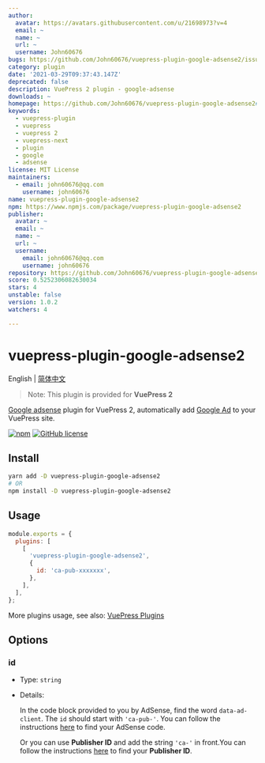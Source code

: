 ```yaml
---
author:
  avatar: https://avatars.githubusercontent.com/u/21698973?v=4
  email: ~
  name: ~
  url: ~
  username: John60676
bugs: https://github.com/John60676/vuepress-plugin-google-adsense2/issues
category: plugin
date: '2021-03-29T09:37:43.147Z'
deprecated: false
description: VuePress 2 plugin - google-adsense
downloads: ~
homepage: https://github.com/John60676/vuepress-plugin-google-adsense2#readme
keywords:
  - vuepress-plugin
  - vuepress
  - vuepress 2
  - vuepress-next
  - plugin
  - google
  - adsense
license: MIT License
maintainers:
  - email: john60676@qq.com
    username: john60676
name: vuepress-plugin-google-adsense2
npm: https://www.npmjs.com/package/vuepress-plugin-google-adsense2
publisher:
  avatar: ~
  email: ~
  name: ~
  url: ~
  username:
    email: john60676@qq.com
    username: john60676
repository: https://github.com/John60676/vuepress-plugin-google-adsense2
score: 0.5252306082630034
stars: 4
unstable: false
version: 1.0.2
watchers: 4

---
```


# vuepress-plugin-google-adsense2

English | [简体中文](README-zh_CN.md)

> Note: This plugin is provided for **VuePress 2**

[Google adsense](https://www.google.com/adsense) plugin for VuePress 2, automatically add [Google Ad](<(https://support.google.com/adsense/answer/9261306)>) to your VuePress site.

[![npm](https://img.shields.io/npm/v/vuepress-plugin-google-adsense2.svg)](https://www.npmjs.com/package/vuepress-plugin-google-adsense2) [![GitHub license](https://img.shields.io/github/license/John60676/vuepress-plugin-google-adsense2.svg)](https://github.com/John60676/vuepress-plugin-google-adsense2/blob/master/LICENSE)

## Install

```sh
yarn add -D vuepress-plugin-google-adsense2
# OR
npm install -D vuepress-plugin-google-adsense2
```

## Usage

```js
module.exports = {
  plugins: [
    [
      'vuepress-plugin-google-adsense2',
      {
        id: 'ca-pub-xxxxxxx',
      },
    ],
  ],
};
```

More plugins usage, see also: [VuePress Plugins](https://vuepress2.netlify.app/reference/plugin-api.html#plugins)

## Options

### id

- Type: `string`

- Details:

  In the code block provided to you by AdSense, find the word `data-ad-client`. The `id` should start with `'ca-pub-'`. You can follow the instructions [here](https://support.google.com/adsense/answer/7584263?hl=en) to find your AdSense code.

  Or you can use **Publisher ID** and add the string `'ca-'` in front.You can follow the instructions [here](https://support.google.com/adsense/answer/105516?hl=en) to find your **Publisher ID**.
